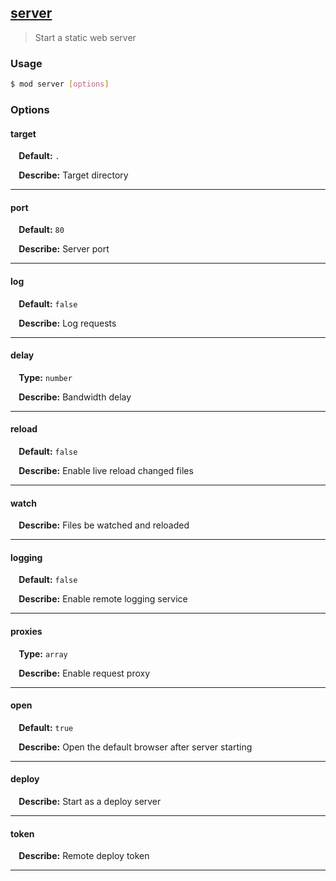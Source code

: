 ## <a href="#server" name="server">server</a>
> Start a static web server

### Usage

```sh
$ mod server [options]
```

### Options

#### target

<p> <b>&nbsp;&nbsp;&nbsp;&nbsp;Default:</b> <code>.</code></p>
<p> <b>&nbsp;&nbsp;&nbsp;&nbsp;Describe:</b> Target directory</p>
<hr>

#### port

<p> <b>&nbsp;&nbsp;&nbsp;&nbsp;Default:</b> <code>80</code></p>
<p> <b>&nbsp;&nbsp;&nbsp;&nbsp;Describe:</b> Server port</p>
<hr>

#### log

<p> <b>&nbsp;&nbsp;&nbsp;&nbsp;Default:</b> <code>false</code></p>
<p> <b>&nbsp;&nbsp;&nbsp;&nbsp;Describe:</b> Log requests</p>
<hr>

#### delay
<p> <b>&nbsp;&nbsp;&nbsp;&nbsp;Type:</b> <code>number</code></p>

<p> <b>&nbsp;&nbsp;&nbsp;&nbsp;Describe:</b> Bandwidth delay</p>
<hr>

#### reload

<p> <b>&nbsp;&nbsp;&nbsp;&nbsp;Default:</b> <code>false</code></p>
<p> <b>&nbsp;&nbsp;&nbsp;&nbsp;Describe:</b> Enable live reload changed files</p>
<hr>

#### watch


<p> <b>&nbsp;&nbsp;&nbsp;&nbsp;Describe:</b> Files be watched and reloaded</p>
<hr>

#### logging

<p> <b>&nbsp;&nbsp;&nbsp;&nbsp;Default:</b> <code>false</code></p>
<p> <b>&nbsp;&nbsp;&nbsp;&nbsp;Describe:</b> Enable remote logging service</p>
<hr>

#### proxies
<p> <b>&nbsp;&nbsp;&nbsp;&nbsp;Type:</b> <code>array</code></p>

<p> <b>&nbsp;&nbsp;&nbsp;&nbsp;Describe:</b> Enable request proxy</p>
<hr>

#### open

<p> <b>&nbsp;&nbsp;&nbsp;&nbsp;Default:</b> <code>true</code></p>
<p> <b>&nbsp;&nbsp;&nbsp;&nbsp;Describe:</b> Open the default browser after server starting</p>
<hr>

#### deploy


<p> <b>&nbsp;&nbsp;&nbsp;&nbsp;Describe:</b> Start as a deploy server</p>
<hr>

#### token


<p> <b>&nbsp;&nbsp;&nbsp;&nbsp;Describe:</b> Remote deploy token</p>
<hr>







